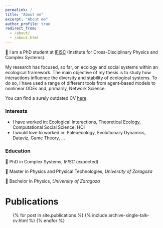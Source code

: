 ```yaml
---
permalink: /
title: "About me"
excerpt: "About me"
author_profile: true
redirect_from: 
  - /about/
  - /about.html
---
```


:wave: I am a PhD student at [IFISC](https://ifisc.uib-csic.es/en/) (Institute for Cross-Disciplinary Physics and Complex Systems).

My research has focused, so far, on ecology and social systems within an ecological framework. The main objective of my thesis is to study how interactions influence the diversity and stability of ecological systems. To do so, I have used a range of different tools from agent-based models to nonlinear ODEs and, primarily, Network Science. 

You can find a surely outdated CV [here](http://violetavivi.github.io/files/myCV230522.pdf).

### Interests
- I have worked in: Ecological Interactions, Theoretical Ecology, Computational Social Science, HOI
- I would love to worked in: Paleoecology, Evolutionary Dynamics, Dataviz, Game Theory, ...

### Education
:hatched_chick: PhD in Complex Systems, _IFISC_  (expected)
      
:hatching_chick: Master in Physics and Physical Technologies, _University of Zaragoza_
      
:egg: Bachelor in Physics, _University of Zaragoza_


Publications
======
  <ul>{% for post in site.publications %}
    {% include archive-single-talk-cv.html %}
  {% endfor %}</ul>
  
